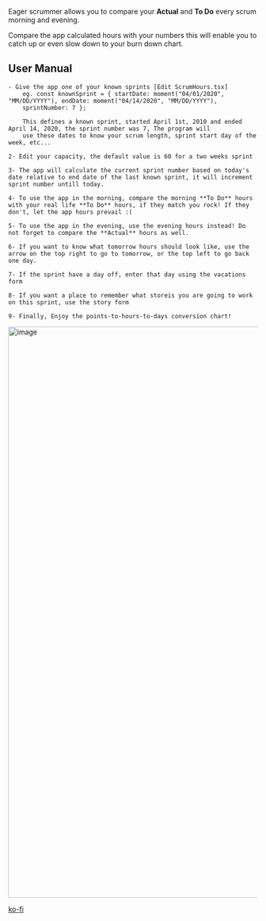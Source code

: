 Eager scrummer allows you to compare your **Actual** and **To Do** every scrum morning and evening.

Compare the app calculated hours with your numbers this will enable you to catch up or even slow down to your burn down chart.


## User Manual

```
- Give the app one of your known sprints [Edit ScrumHours.tsx]
    eg. const knownSprint = { startDate: moment("04/01/2020", "MM/DD/YYYY"), endDate: moment("04/14/2020", "MM/DD/YYYY"),
    sprintNumber: 7 };
    
    This defines a known sprint, started April 1st, 2010 and ended April 14, 2020, the sprint number was 7, The program will
    use these dates to know your scrum length, sprint start day of the week, etc...

2- Edit your capacity, the default value is 60 for a two weeks sprint

3- The app will calculate the current sprint number based on today's date relative to end date of the last known sprint, it will increment sprint number untill today.

4- To use the app in the morning, compare the morning **To Do** hours with your real life **To Do** hours, if they match you rock! If they don't, let the app hours prevail :(

5- To use the app in the evening, use the evening hours instead! Do not forget to compare the **Actual** hours as well.

6- If you want to know what tomorrow hours should look like, use the arrow on the top right to go to tomorrow, or the top left to go back one day.

7- If the sprint have a day off, enter that day using the vacations form

8- If you want a place to remember what storeis you are going to work on this sprint, use the story form

9- Finally, Enjoy the points-to-hours-to-days conversion chart!

```
<img width="1151" alt="image" src="https://user-images.githubusercontent.com/9623964/84615016-9fe53d80-ae7c-11ea-9e9a-9143961547bf.png">

<a href="Ko-fi.com/aymanali">ko-fi</a>




